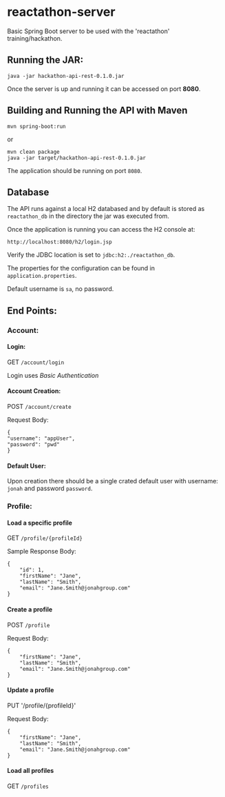 # reactathon-server
Basic Spring Boot server to be used with the 'reactathon' training/hackathon.

## Running the JAR:

`java -jar hackathon-api-rest-0.1.0.jar`

Once the server is up and running it can be accessed on port **8080**.


## Building and Running the API with Maven

`mvn spring-boot:run`

or

```
mvn clean package
java -jar target/hackathon-api-rest-0.1.0.jar
```

The application should be running on port `8080`.

## Database

The API runs against a local H2 databased and by default is stored as `reactathon_db` in the directory the jar was executed from.

Once the application is running you can access the H2 console at:

`http://localhost:8080/h2/login.jsp`

Verify the JDBC location is set to `jdbc:h2:./reactathon_db`.

The properties for the configuration can be found in `application.properties`.

Default username is `sa`, no password.


## End Points:

### Account:

#### Login:

GET `/account/login`

Login uses *Basic Authentication*

#### Account Creation:

POST `/account/create`

Request Body:

```
{
"username": "appUser",
"password": "pwd"
}
```

#### Default User:

Upon creation there should be a single crated default user with username: `jonah` and password `password`.

### Profile:

#### Load a specific profile

GET `/profile/{profileId}`

Sample Response Body:
```
{
    "id": 1,
    "firstName": "Jane",
    "lastName": "Smith",
    "email": "Jane.Smith@jonahgroup.com"
}
```

#### Create a profile

POST `/profile`

Request Body:
```
{
    "firstName": "Jane",
    "lastName": "Smith",
    "email": "Jane.Smith@jonahgroup.com"
}
```

#### Update a profile

PUT '/profile/{profileId}'

Request Body:
```
{
    "firstName": "Jane",
    "lastName": "Smith",
    "email": "Jane.Smith@jonahgroup.com"
}
```

#### Load all profiles

GET `/profiles`